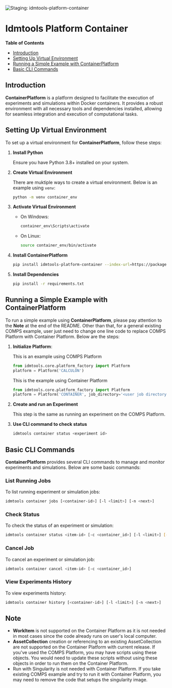 ![Staging: idmtools-platform-container](https://github.com/InstituteforDiseaseModeling/idmtools/workflows/Staging:%20idmtools-platform-container/badge.svg?branch=dev)

# Idmtools Platform Container

<!-- START doctoc generated TOC please keep comment here to allow auto update -->
<!-- DON'T EDIT THIS SECTION, INSTEAD RE-RUN doctoc TO UPDATE -->
**Table of Contents**

- [Introduction](##Introduction)
- [Setting Up Virtual Environment](##Setting-Up-Virtual-Environment)
- [Running a Simple Example with ContainerPlatform](##Running-a-Simple-Example-with-ContainerPlatform)
- [Basic CLI Commands](##Basic-CLI-Commands)

<!-- END doctoc generated TOC please keep comment here to allow auto update -->

## Introduction

**ContainerPlatform** is a platform designed to facilitate the execution of experiments and simulations within Docker containers. It provides a robust environment with all necessary tools and dependencies installed, allowing for seamless integration and execution of computational tasks.

## Setting Up Virtual Environment

To set up a virtual environment for **ContainerPlatform**, follow these steps:

1. **Install Python**

   Ensure you have Python 3.8+ installed on your system.

2. **Create Virtual Environment**
   
   There are muktiple ways to create a virtual environment. Below is an example using `venv`:

    ```bash
    python -m venv container_env
    ```

3. **Activate Virtual Environment**
    - On Windows:
        ```bash
        container_env\Scripts\activate
        ```
    - On Linux:
        ```bash
        source container_env/bin/activate
        ```

4. **Install ContainerPlatform**
    ```bash
    pip install idmtools-platform-container --index-url=https://packages.idmod.org/api/pypi/pypi-production/simple
    ```

5. **Install Dependencies**
    ```bash
    pip install -r requirements.txt
    ```

## Running a Simple Example with ContainerPlatform

To run a simple example using **ContainerPlatform**, please pay attention to the **Note** at the end of the README. Other than that, for a general existing COMPS example, user just need to change one line code to replace COMPS Platform with Container Platform. Below are the steps:

1. **Initialize Platform**:

    This is an example using COMPS Platform
    ```python
    from idmtools.core.platform_factory import Platform
    platform = Platform('CALCULON')
    ```

    This is the example using Container Platform
    ```python
    from idmtools.core.platform_factory import Platform
    platform = Platform('CONTAINER', job_directory='<user job directory>')
    ```

2. **Create and run an Experiment**

   This step is the same as running an experiment on the COMPS Platform.
   
3. **Use CLI command to check status**
    ```bash
    idmtools container status <experiment id>
    ```

## Basic CLI Commands

**ContainerPlatform** provides several CLI commands to manage and monitor experiments and simulations. Below are some basic commands:

### List Running Jobs

To list running experiment or simulation jobs:
```bash
idmtools container jobs [<container-id>] [-l <limit>] [-n <next>]
```

### Check Status

To check the status of an experiment or simulation:
```bash
idmtools container status <item-id> [-c <container_id>] [-l <limit>] [--verbose/--no-verbose]
```

### Cancel Job

To cancel an experiment or simulation job:
```bash
idmtools container cancel <item-id> [-c <container_id>]
```

### View Experiments History

To view experiments history:
```bash
idmtools container history [<container-id>] [-l <limit>] [-n <next>]
```


## Note

- **WorkItem** is not supported on the Container Platform as it is not needed in most cases since the code already runs on user's local computer.
- **AssetCollection** creation or referencing to an existing AssetCollection are not supported on the Container Platform with current release. If you've used the COMPS Platform, you may have scripts using these objects. You would need to update these scripts without using these objects in order to run them on the Container Platform.
- Run with Singularity is not needed with Container Platform. If you take existing COMPS example and try to run it with Container Platform, you may need to remove the code that setups the singularity image.